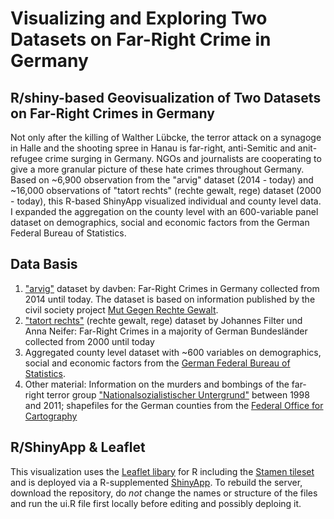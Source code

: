 # Visualizing and Exploring Two Datasets on Far-Right Crime in Germany
## R/shiny-based Geovisualization of Two Datasets on Far-Right Crimes in Germany

Not only after the killing of Walther Lübcke, the terror attack on a synagoge in Halle and the shooting spree in Hanau is far-right, anti-Semitic and anit-refugee crime surging in Germany. NGOs and journalists are cooperating to give a more granular picture of these hate crimes throughout Germany. Based on ~6,900 observation from the "arvig" dataset (2014 - today) and ~16,000 observations  of "tatort rechts" (rechte gewalt, rege) dataset (2000 - today), this R-based ShinyApp visualized individual and county level data. I expanded the aggregation on the county level with an 600-variable panel dataset on demographics, social and economic factors from the German Federal Bureau of Statistics. 

## Data Basis

1. ["arvig"](https://github.com/davben/arvig/) dataset by davben: Far-Right Crimes in Germany collected from 2014 until today. The dataset is based on information published by the civil society project [Mut Gegen Rechte Gewalt](https://www.mut-gegen-rechte-gewalt.de/).
2. ["tatort rechts"](https://tatortrechts.de/) (rechte gewalt, rege) dataset by Johannes Filter und Anna Neifer: Far-Right Crimes in a majority of German Bundesländer collected from 2000 until today
3. Aggregated county level dataset with ~600 variables on demographics, social and economic factors from the [German Federal Bureau of Statistics](https://www.regionalstatistik.de/genesis/online/).
4. Other material: Information on the murders and bombings of the far-right terror group ["Nationalsozialistischer Untergrund"](https://en.wikipedia.org/wiki/National_Socialist_Underground) between 1998 and 2011; shapefiles for the German counties from the [Federal Office for Cartography](https://gdz.bkg.bund.de/index.php/default/open-data.html)

## R/ShinyApp & Leaflet

This visualization uses the [Leaflet libary](https://rstudio.github.io/leaflet/) for R including the [Stamen tileset](http://maps.stamen.com/) and is deployed via a R-supplemented [ShinyApp](https://www.shinyapps.io/). To rebuild the server, download the repository, do _not_ change the names or structure of the files and run the ui.R file first locally before editing and possibly deploing it.
